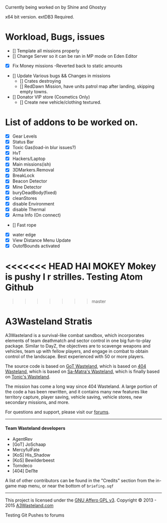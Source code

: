 ﻿Currently being worked on by Shine and Ghostyy

x64 bit version. extDB3 Required.

# Workload, Bugs, issues
* [] Template all missions properly
* [] Change Server so it can be ran in MP mode on Eden Editor
* [x] Fix Money missions
	-Reverted back to static amounts
* [] Update Various bugs && Changes in missions
	* [] Crates destroying
	* [] RedDawn Mission, have units patrol map after landing, skipping empty towns.
* [] Donator VIP store (Cosmetics Only)
	* [] Create new vehicle/clothing textured.

# List of addons to be worked on.
* [X] Gear Levels
* [X] Status Bar
* [X] Toxic Gas(load-in blur issues?)
* [X] HvT
* [X] Hackers/Laptop
* [X] Main missions(ish)
* [x] 3DMarkers.Removal
* [x] BreakLock
* [X] Beacon Detector
* [X] Mine Detector
* [X] buryDeadBody(fixed)
* [X] cleanStores
* [X] disable Environment
* [X] disable Thermal
* [X] Arma Info (On connect)
* [] Fast rope
* [x] water edge
* [X] View Distance Menu Update
* [X] OutofBounds activated

<<<<<<< HEAD
HAI MOKEY
Mokey is pushy
I r strilles.
Testing Atom Github
=======
>>>>>>> master
# A3Wasteland Stratis

A3Wasteland is a survival-like combat sandbox, which incorporates elements of team deathmatch and sector control in one big fun-to-play package. Similar to DayZ, the objectives are to scavenge weapons and vehicles, team up with fellow players, and engage in combat to obtain control of the landscape. Best experienced with 50 or more players.

The source code is based on [GoT Wasteland](https://github.com/JoSchaap/GoT_Wasteland_V2.Stratis), which is based on [404 Wasteland](https://github.com/domuk/Arma3-404Wasteland-Stratis), which is based on [Sa-Matra's Wasteland](http://forums.bistudio.com/showthread.php?142427), which is finally based on [Tonic's Wasteland](http://forums.bistudio.com/showthread.php?140070).

The mission has come a long way since 404 Wasteland. A large portion of the code a has been rewritten, and it contains many new features like territory capture, player saving, vehicle saving, vehicle stores, new secondary missions, and more.

For questions and support, please visit our [forums](http://forums.a3wasteland.com/).

---

#### Team Wasteland developers

* AgentRev
* [GoT] JoSchaap
* MercyfulFate
* [KoS] His_Shadow
* [KoS] Bewilderbeest
* Torndeco
* [404] Del1te

A list of other contributors can be found in the "Credits" section from the in-game map menu, or near the bottom of `briefing.sqf`

---

This project is licensed under the [GNU Affero GPL v3](http://tldrlegal.com/l/agpl3). Copyright © 2013 - 2015 [A3Wasteland.com](http://a3wasteland.com/)



Testing Git Pushes to forums      
